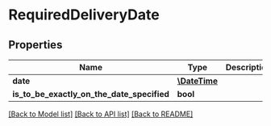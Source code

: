 # RequiredDeliveryDate

## Properties
Name | Type | Description | Notes
------------ | ------------- | ------------- | -------------
**date** | [**\DateTime**](\DateTime.md) |  | 
**is_to_be_exactly_on_the_date_specified** | **bool** |  | [optional] 

[[Back to Model list]](../README.md#documentation-for-models) [[Back to API list]](../README.md#documentation-for-api-endpoints) [[Back to README]](../README.md)


